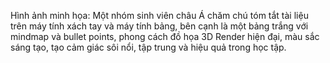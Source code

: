 Hình ảnh minh họa: Một nhóm sinh viên châu Á chăm chú tóm tắt tài liệu trên máy tính xách tay và máy tính bảng, bên cạnh là một bảng trắng với mindmap và bullet points, phong cách đồ họa 3D Render hiện đại, màu sắc sáng tạo, tạo cảm giác sôi nổi, tập trung và hiệu quả trong học tập.
